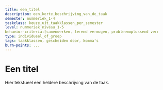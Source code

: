 ```yaml
---
title: een_titel
description: een_korte_beschrijving_van_de_taak
semester: nummeriek_1-4
taskclass: keuze_uit_taakklassen_per_semester
level: nummeriek_niveau_1-5
behavior-criteria:[samenwerken, lerend vermogen, probleemoplossend vermogen, methodisch handelen, communiceren]
type: individueel_of_groep
tags: taakklassen, gescheiden door, komma's
burn-points: ...
---
```


# Een titel
Hier tekstueel een heldere beschrijving van de taak.

